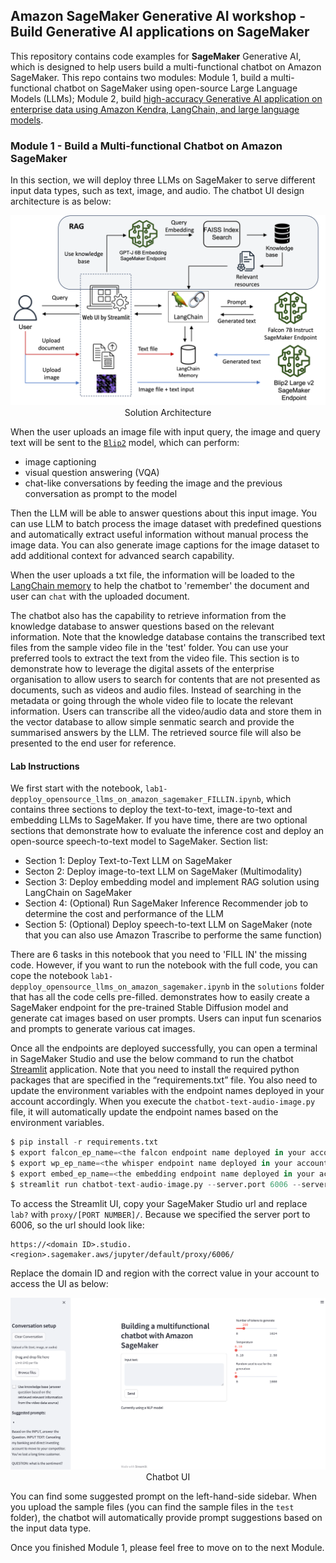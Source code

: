 ## Amazon SageMaker Generative AI workshop - Build Generative AI applications on SageMaker
This repository contains code examples for **SageMaker** Generative AI, which is designed to help users build a multi-functional chatbot on Amazon SageMaker. This repo contains two modules: Module 1, build a multi-functional chatbot on SageMaker using open-source Large Language Models (LLMs); Module 2, build [high-accuracy Generative AI application on enterprise data using Amazon Kendra, LangChain, and large language models](https://aws.amazon.com/blogs/machine-learning/quickly-build-high-accuracy-generative-ai-applications-on-enterprise-data-using-amazon-kendra-langchain-and-large-language-models/).

### Module 1 - Build a Multi-functional Chatbot on Amazon SageMaker

In this section, we will deploy three LLMs on SageMaker to serve different input data types, such as text, image, and audio. The chatbot UI design architecture is as below:

<div align="center" >
<img width=800 src="img/architecture-workshop-UI.png"><figcaption>Solution Architecture</figcaption></img>
</div>

When the user uploads an image file with input query, the image and query text will be sent to the [`Blip2`](https://huggingface.co/Salesforce/blip2-opt-6.7b) model, which can perform:
- image captioning
- visual question answering (VQA)
- chat-like conversations by feeding the image and the previous conversation as prompt to the model

Then the LLM will be able to answer questions about this input image. You can use LLM to batch process the image dataset with predefined questions and automatically extract useful information without manual process the image data. You can also generate image captions for the image dataset to add additional context for advanced search capability. 

When the user uploads a txt file, the information will be loaded to the [LangChain memory](https://api.python.langchain.com/en/latest/memory/langchain.memory.buffer.ConversationBufferMemory.html#langchain.memory.buffer.ConversationBufferMemory) to help the chatbot to 'remember' the document and user can `chat` with the uploaded document. 

The chatbot also has the capability to retrieve information from the knowledge database to answer questions based on the relevant information. Note that the knowledge database contains the transcribed text files from the sample video file in the 'test' folder. You can use your preferred tools to extract the text from the video file. This section is to demonstrate how to leverage the digital assets of the enterprise organisation to allow users to search for contents that are not presented as documents, such as videos and audio files. Instead of searching in the metadata or going through the whole video file to locate the relevant information. Users can transcribe all the video/audio data and store them in the vector database to allow simple senmatic search and provide the summarised answers by the LLM. The retrieved source file will also be presented to the end user for reference. 

#### Lab Instructions
We first start with the notebook, `lab1-depploy_opensource_llms_on_amazon_sagemaker_FILLIN.ipynb`, which contains three sections to deploy the text-to-text, image-to-text and embedding LLMs to SageMaker. If you have time, there are two optional sections that demonstrate how to evaluate the inference cost and deploy an open-source speech-to-text model to SageMaker. Section list:
- Section 1: Deploy Text-to-Text LLM on SageMaker
- Secton 2: Deploy image-to-text LLM on SageMaker (Multimodality)
- Section 3: Deploy embedding model and implement RAG solution using LangChain on SageMaker
- Section 4: (Optional) Run SageMaker Inference Recommender job to determine the cost and performance of the LLM
- Section 5: (Optional) Deploy speech-to-text LLM on SageMaker (note that you can also use Amazon Trascribe to performe the same function)

There are 6 tasks in this notebook that you need to 'FILL IN' the missing code. However, if you want to run the notebook with the full code, you can cope the notebook `lab1-depploy_opensource_llms_on_amazon_sagemaker.ipynb` in the `solutions` folder that has all the code cells pre-filled. demonstrates how to easily create a SageMaker endpoint for the pre-trained Stable Diffusion model and generate cat images based on user prompts. Users can input fun scenarios and prompts to generate various cat images.

Once all the endpoints are deployed successfully, you can open a terminal in SageMaker Studio and use the below command to run the chatbot [Streamlit](https://streamlit.io/) application. Note that you need to install the required python packages that are specified in the “requirements.txt” file. You also need to update the environment variables with the endpoint names deployed in your account accordingly. When you execute the `chatbot-text-audio-image.py` file, it will automatically update the endpoint names based on the environment variables.


```python
$ pip install -r requirements.txt
$ export falcon_ep_name=<the falcon endpoint name deployed in your account>
$ export wp_ep_name=<the whisper endpoint name deployed in your account>
$ export embed_ep_name=<the embedding endpoint name deployed in your account>
$ streamlit run chatbot-text-audio-image.py --server.port 6006 --server.maxUploadSize 6
```

To access the Streamlit UI, copy your SageMaker Studio url and replace `lab?` with `proxy/[PORT NUMBER]/`. Because we specified the server port to 6006, so the url should look like:
```
https://<domain ID>.studio.<region>.sagemaker.aws/jupyter/default/proxy/6006/
```
Replace the domain ID and region with the correct value in your account to access the UI as below:

<div align="center" >
<img width=800 src="img/Streamlit_UI.png"><figcaption>Chatbot UI</figcaption></img>
</div>

You can find some suggested prompt on the left-hand-side sidebar. When you upload the sample files (you can find the sample files in the `test` folder), the chatbot will automatically provide prompt suggestions based on the input data type.

Once you finished Module 1, please feel free to move on to the next Module.